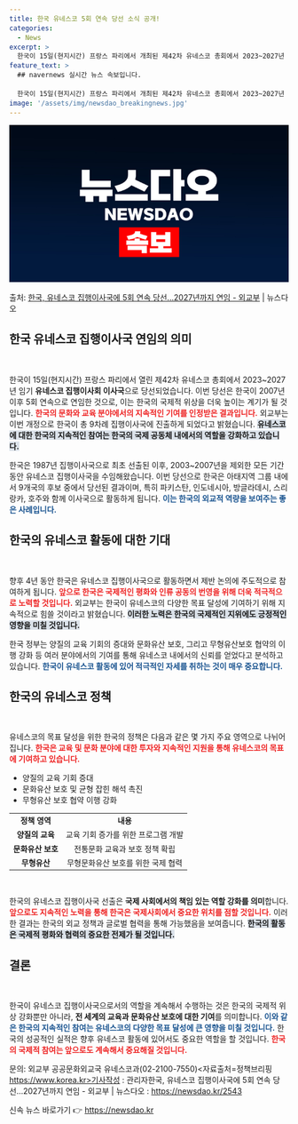 ```yaml
---
title: 한국 유네스코 5회 연속 당선 소식 공개!
categories:
  - News
excerpt: >
  한국이 15일(현지시간) 프랑스 파리에서 개최된 제42차 유네스코 총회에서 2023~2027년 임기 유네스코…
feature_text: >
  ## navernews 실시간 뉴스 속보입니다.

  한국이 15일(현지시간) 프랑스 파리에서 개최된 제42차 유네스코 총회에서 2023~2027년 임기 유네스코…
image: '/assets/img/newsdao_breakingnews.jpg'
---
```


![뉴스다오 속보](/assets/img/newsdao_breakingnews.jpg)

<p>출처: <a href="https://newsdao.kr/2543" rel="dofollow">한국, 유네스코 집행이사국에 5회 연속 당선…2027년까지 연임 - 외교부</a> | 뉴스다오</p>

<h2 data-ke-size="size26">한국 유네스코 집행이사국 연임의 의미</h2>

<p data-ke-size="size16">&nbsp;</p>

한국이 15일(현지시간) 프랑스 파리에서 열린 제42차 유네스코 총회에서 2023~2027년 임기 **유네스코 집행이사회 이사국**으로 당선되었습니다. 이번 당선은 한국이 2007년 이후 5회 연속으로 연임한 것으로, 이는 한국의 국제적 위상을 더욱 높이는 계기가 될 것입니다. <b><span style="color: #ee2323;">한국의 문화와 교육 분야에서의 지속적인 기여를 인정받은 결과입니다.</span></b> 외교부는 이번 개정으로 한국이 총 9차례 집행이사국에 진출하게 되었다고 밝혔습니다. <b><span style="background-color: #21538527;">유네스코에 대한 한국의 지속적인 참여는 한국의 국제 공동체 내에서의 역할을 강화하고 있습니다.</span></b>

한국은 1987년 집행이사국으로 최초 선출된 이후, 2003~2007년을 제외한 모든 기간 동안 유네스코 집행이사국을 수임해왔습니다. 이번 당선으로 한국은 아태지역 그룹 내에서 9개국의 후보 중에서 당선된 결과이며, 특히 파키스탄, 인도네시아, 방글라데시, 스리랑카, 호주와 함께 이사국으로 활동하게 됩니다. <b><span style="color: #1a5490;">이는 한국의 외교적 역량을 보여주는 좋은 사례입니다.</span></b>

<h2 data-ke-size="size26">한국의 유네스코 활동에 대한 기대</h2>

<p data-ke-size="size16">&nbsp;</p>

향후 4년 동안 한국은 유네스코 집행이사국으로 활동하면서 제반 논의에 주도적으로 참여하게 됩니다. <b><span style="color: #ee2323;">앞으로 한국은 국제적인 평화와 인류 공동의 번영을 위해 더욱 적극적으로 노력할 것입니다.</span></b> 외교부는 한국이 유네스코의 다양한 목표 달성에 기여하기 위해 지속적으로 힘쓸 것이라고 밝혔습니다. <b><span style="background-color: #21538527;">이러한 노력은 한국의 국제적인 지위에도 긍정적인 영향을 미칠 것입니다.</span></b>

한국 정부는 양질의 교육 기회의 증대와 문화유산 보호, 그리고 무형유산보호 협약의 이행 강화 등 여러 분야에서의 기여를 통해 유네스코 내에서의 신뢰를 얻었다고 분석하고 있습니다. <b><span style="color: #1a5490;">한국이 유네스코 활동에 있어 적극적인 자세를 취하는 것이 매우 중요합니다.</span></b>

<h2 data-ke-size="size26">한국의 유네스코 정책</h2>

<p data-ke-size="size16">&nbsp;</p>

유네스코의 목표 달성을 위한 한국의 정책은 다음과 같은 몇 가지 주요 영역으로 나뉘어집니다. <b><span style="color: #ee2323;">한국은 교육 및 문화 분야에 대한 투자와 지속적인 지원을 통해 유네스코의 목표에 기여하고 있습니다.</span></b>

<ul>
<li>양질의 교육 기회 증대</li>
<li>문화유산 보호 및 균형 잡힌 해석 촉진</li>
<li>무형유산 보호 협약 이행 강화</li>
</ul>

<table>
<tr>
<td style="text-align: center; height: 17px;"><b>정책 영역</b></td>
<td style="text-align: center; height: 17px;"><b>내용</b></td>
</tr>
<tr>
<td style="text-align: center; height: 17px;"><b>양질의 교육</b></td>
<td style="text-align: center; height: 17px;">교육 기회 증가를 위한 프로그램 개발</td>
</tr>
<tr>
<td style="text-align: center; height: 17px;"><b>문화유산 보호</b></td>
<td style="text-align: center; height: 17px;">전통문화 교육과 보호 정책 확립</td>
</tr>
<tr>
<td style="text-align: center; height: 17px;"><b>무형유산</b></td>
<td style="text-align: center; height: 17px;">무형문화유산 보호를 위한 국제 협력</td>
</tr>
</table>

<p data-ke-size="size16">&nbsp;</p>

한국의 유네스코 집행이사국 선출은 **국제 사회에서의 책임 있는 역할 강화를 의미**합니다. <b><span style="color: #ee2323;">앞으로도 지속적인 노력을 통해 한국은 국제사회에서 중요한 위치를 점할 것입니다.</span></b> 이러한 결과는 한국의 외교 정책과 글로벌 협력을 통해 가능했음을 보여줍니다. <b><span style="background-color: #21538527;">한국의 활동은 국제적 평화와 협력의 중요한 전제가 될 것입니다.</span></b>

<h2 data-ke-size="size26">결론</h2>

<p data-ke-size="size16">&nbsp;</p>

한국이 유네스코 집행이사국으로서의 역할을 계속해서 수행하는 것은 한국의 국제적 위상 강화뿐만 아니라, **전 세계의 교육과 문화유산 보호에 대한 기여**를 의미합니다. <b><span style="color: #1a5490;">이와 같은 한국의 지속적인 참여는 유네스코의 다양한 목표 달성에 큰 영향을 미칠 것입니다.</span></b> 한국의 성공적인 실적은 향후 유네스코 활동에 있어서도 중요한 역할을 할 것입니다. <b><span style="color: #ee2323;">한국의 국제적 참여는 앞으로도 계속해서 중요해질 것입니다.</span></b>

문의: 외교부 공공문화외교국 유네스코과(02-2100-7550)<자료출처=정책브리핑 https://www.korea.kr>기사작성 : 관리자한국, 유네스코 집행이사국에 5회 연속 당선…2027년까지 연임 - 외교부 | 뉴스다오  : https://newsdao.kr/2543 

신속 뉴스 바로가기 👉 <a href="https://newsdao.kr" rel="dofollow">https://newsdao.kr</a>



